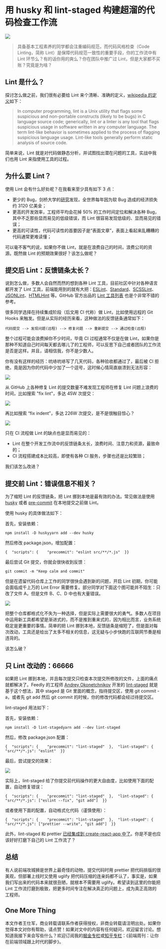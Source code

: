 # 用 husky 和 lint-staged 构建超溜的代码检查工作流

![](https://pic4.zhimg.com/v2-db5030361730a7e7f875b69c46f00724_b.jpg)

> 具备基本工程素养的同学都会注重编码规范，而代码风格检查（Code Linting，简称 Lint）是保障代码规范一致性的重要手段，你的工作流中有 Lint 环节么？有的话你用的爽么？你在团队中推广过 Lint，但是大家都不买账？究竟是为啥？

## Lint 是什么？

探讨怎么做之前，我们很有必要给 Lint 来个清晰、准确的定义，[wikipedia 的定义](https:https://en.wikipedia.org/wiki/Lint_%28software%29)如下：

> In computer programming, lint is a Unix utility that flags some suspicious and non-portable constructs (likely to be bugs) in C language source code; generically, lint or a linter is any tool that flags suspicious usage in software written in any computer language. The term lint-like behavior is sometimes applied to the process of flagging suspicious language usage. Lint-like tools generally perform static analysis of source code.

简单来说，Lint 就是对代码做静态分析，并试图找出潜在问题的工具，实战中我们也用 Lint 来指使用工具的过程。

## 为什么要 Lint？

使用 Lint 会有什么好处呢？在我看来至少具有如下 3 点：

*   更少的 Bug，剑桥大学的[研究](https:http://www.prweb.com/releases/2013/1/prweb10298185.htm)发现，全世界每年因为软 Bug 造成的经济损失约 3120 亿美金；
*   更高的开发效率，工程师平均会花掉 50% 的工作时间定位和解决各种 Bug，其中不乏那些显而易见的低级错误，而 Lint 很容易发现低级的、显而易见的错误；
*   更高的可读性，代码可读性的首要因子是“表面文章”，表面上看起来乱糟糟的代码通常更难读懂；

可以毫不客气的说，如果你不做 Lint，就是在浪费自己的时间，浪费公司的资源。既然做 Lint 的预期效果很好？该怎么做呢？

## 提交后 Lint：反馈链条太长？

说到怎么做，多数人会自然而然的想到各种 Lint 工具，目前社区中针对各种语言都开发了 Lint 工具，前端能用到的就有大把：[ESLint](https:http://eslint.org/)、[Standard](https:https://standardjs.com/index.html)、[SCSSLint](https:https://github.com/brigade/scss-lint)、[JSONLint](https:https://github.com/zaach/jsonlint)、[HTMLHint](https:https://github.com/yaniswang/HTMLHint) 等。GitHub 官方出品的 [Lint 工具列表](https:https://github.com/showcases/clean-code-linters) 也是个非常不错的参考。

很多同学选择在持续集成阶段（后文用 CI 代称）做 Lint，比如使用远程的 Git Hooks 来触发。但是从实际的经历来看，这种做法的反馈链条通常如下：

<div>

    代码提交 --> 发现问题(远程) --> 修复问题 --> 重新提交 --> 通过检查(远程)

</div>

整个过程可能会浪费掉你不少时间，毕竟 CI 过程通常不仅是在做 Lint，如果你是那种不知道自己时间每天都去哪儿了的工程师，可以反思下自己或者团队的工作流是否是这样。并且，请相信我，你不是少数人。

你有没有这样的经历：吭哧吭哧写了几天代码，各种验收都通过了，最后被 CI 拒绝，竟是因为你的代码中少加了一个逗号，这时候心情简直崩溃到无法形容：

![](https://pic4.zhimg.com/v2-1272d699cd9848f1465c42e0aa9dcd12_b.jpg)  

从 GitHub 上各种修复 Lint 的提交数量不难发现工程师在修复 Lint 问题上浪费的时间，比如搜索 "fix lint"，多达 45W 次提交：

![](https://pic1.zhimg.com/v2-caf51cb12d310f318605a301700d7663_b.jpg)  

再比如搜索 “fix indent”，多达 226W 次提交，是不是很触目惊心？

![](https://pic2.zhimg.com/v2-3114212a291505c8e7d52ab0c70be1a7_b.jpg)  

只在 CI 流程做 Lint 的缺点也是显而易见的：

*   Lint 在整个开发工作流中的反馈链条太长，浪费时间、注意力和资源，最致命的；
*   CI 流程搭建成本比较高，即使有各种 CI 服务，步骤也还是比较繁琐；

我们该怎么改进？

## 提交前 Lint：错误信息不相关？

为了缩短 Lint 的反馈链条，把 Lint 挪到本地是最有效的办法。常见做法是使用 [husky](https:https://github.com/typicode/husky) 或者 [pre-commit](https:https://github.com/observing/pre-commit) 在本地提交之前做 Lint。

使用 husky 的具体做法如下：

首先，安装依赖：

<div>

    npm install -D huskyyarn add --dev husky

</div>

然后修改 package.json，增加配置：

<div>

    {  "scripts": {    "precommit": "eslint src/**/*.js"  }}

</div>

最后尝试 Git 提交，你就会很快收到反馈：

<div>

    git commit -m "Keep calm and commit"

</div>

但是在遗留代码仓库上工作的同学很快会遇到新的问题，开启 Lint 初期，你可能会面临成千上万的 Lint Error 需要修复。部分同学对下面这个图可能并不陌生：只改了文件 A，但是文件 B、C、D 中也有大量错误。

![](https://pic3.zhimg.com/v2-e74f8cf1e75e864064ee6a00c38012ae_b.jpg)  

把整个仓库都格式化不失为一种选择，但是实际上需要很大的勇气。多数人在项目中运用新工具都希望是渐进式的，而不是推到重来式的，因为相比而言，业务系统稳定是更重要的事情。简单的把 Lint 挪到本地，反馈链条是缩短了，但是面对每次改动，工具还是给出了太多不相关的信息，这无疑与小步快跑的互联网节奏是相违背的。

该怎么破？

## 只 Lint 改动的：66666

如果把 Lint 挪到本地，并且每次提交只检查本次提交所修改的文件，上面的痛点就都解决了。Feedly 的工程师 [Andrey Okonetchnikov](https:https://www.npmjs.com/%7Eokonet) 开发的 [lint-staged](https:https://github.com/okonet/lint-staged) 就是基于这个想法，其中 staged 是 Git 里面的概念，指待提交区，使用 git commit -a，或者先 git add 然后 git commit 的时候，你的修改代码都会经过待提交区。

lint-staged 用法如下：

首先，安装依赖：

<div>

    npm install -D lint-stagedyarn add --dev lint-staged

</div>

然后，修改 package.json 配置：

<div>

    {  "scripts": {    "precommit": "lint-staged"  },  "lint-staged": {    "src/**/*.js": "eslint"  }}

</div>

最后，尝试提交的效果：

![](https://pic2.zhimg.com/v2-ab77f2e2f76f0a2b47fdb798b61b4671_b.jpg)  

实际上，lint-staged 给了你提交前代码操作的更大自由度，比如使用下面的配置，自动修复错误：

<div>

    {  "scripts": {    "precommit": "lint-staged"  },  "lint-staged": {    "src/**/*.js": ["eslint --fix", "git add"]  }}

</div>

或者使用下面的配置，自动格式化代码（谨慎使用）：

<div>

    {  "scripts": {    "precommit": "lint-staged"  },  "lint-staged": {    "src/**/*.js": ["prettier --write", "git add"]  }}

</div>

此外，lint-staged 和 prettier [已经集成到 create-react-app 中了](https:https://github.com/facebookincubator/create-react-app/pull/1759)。你是不是也应该好好打磨下自己的 Lint 工作流了？

## 总结

有人说前端攻城狮是世界上最奇怪的动物，提交代码时用 prettier 把代码排版的很美观，但部署上线时又使用 uglify 把代码压缩的连亲妈都不认了，事实是，如果我们写出来的代码本来就很丑陋，就根本不需要用 uglify。希望读到这里的你能把 Lint 工作流打磨到极致，把更多时间专注在解决真正的问题上，成为真正高效的工程师。

## One More Thing

本文作者王仕军，商业转载请联系作者获得授权，非商业转载请注明出处。如果你觉得本文对你有帮助，请点赞！如果对文中的内容有任何疑问，欢迎留言讨论。想知道我接下来会写些什么？欢迎订阅我的[掘金专栏](https:https://juejin.im/user/57a7f634d342d300576b738d)或[知乎专栏](https://zhuanlan.zhihu.com/feweekly)：《前端周刊：让你在前端领域跟上时代的脚步》。